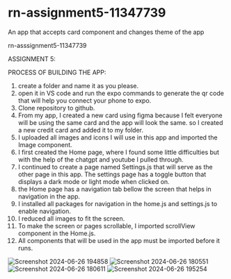 # rn-assignment5-11347739
An app that accepts card component and changes theme of the app

rn-asssignment5-11347739

ASSIGNMENT 5:

PROCESS OF BUILDING THE APP:
1. create a folder and name it as you please.
2. open it in VS code and run the expo commands to generate the qr code that will help you connect your phone to expo.
3. Clone repository to github.
4. From my app, I created a new card using figma because I felt everyone will be using the same card and the app will look the same. so I created a new credit card and added it to my folder.
5. I uploaded all images and icons I will use in this app and imported the Image component.
6. I first created the Home page, where I found some little difficulties but with the help of the chatgpt and youtube I pulled through.
7. I continued to create a page named Settings.js that will serve as the other page in this app. The settings page has a toggle button that displays a dark mode or light mode when clicked on. 
8. the Home page has a navigation tab bellow the screen that helps in navigation in the app.
9. I installed all packages for navigation in the home.js and settings.js to enable navigation.
10. I reduced all images to fit the screen.
11. To make the screen or pages scrollable, I imported scrollView component in the Home.js.
12. All components that will be used in the app must be imported before it runs.

![Screenshot 2024-06-26 194858](https://github.com/ESIANNAN/rn-assignment5-11347739/assets/150846223/9a1a87e7-5814-4d55-97af-cf1405ef5049)
![Screenshot 2024-06-26 180551](https://github.com/ESIANNAN/rn-assignment5-11347739/assets/150846223/32ada249-13c7-4587-8e57-55495927f4aa)
![Screenshot 2024-06-26 180611](https://github.com/ESIANNAN/rn-assignment5-11347739/assets/150846223/f7353657-1541-4361-8a99-5d2412d56756)
![Screenshot 2024-06-26 195254](https://github.com/ESIANNAN/rn-assignment5-11347739/assets/150846223/e76c6955-4d76-4705-b169-2df2e190d92a)

